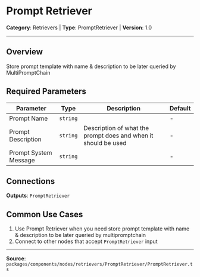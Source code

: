 # Prompt Retriever

**Category**: Retrievers | **Type**: PromptRetriever | **Version**: 1.0

---

## Overview

Store prompt template with name & description to be later queried by MultiPromptChain

## Required Parameters

| Parameter | Type | Description | Default |
|-----------|------|-------------|---------|
| Prompt Name | `string` |  | - |
| Prompt Description | `string` | Description of what the prompt does and when it should be used | - |
| Prompt System Message | `string` |  | - |

## Connections

**Outputs**: `PromptRetriever`

## Common Use Cases

1. Use Prompt Retriever when you need store prompt template with name & description to be later queried by multipromptchain
2. Connect to other nodes that accept `PromptRetriever` input

---

**Source**: `packages/components/nodes/retrievers/PromptRetriever/PromptRetriever.ts`